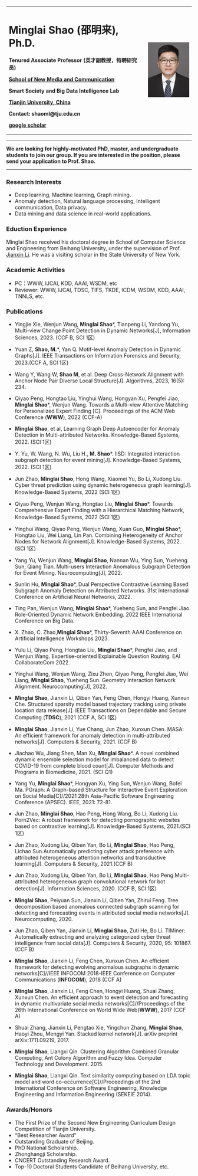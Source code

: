 
<table border="0">
  <tr>
    <td width="75%">
      <h1><b>Minglai Shao (邵明来), Ph.D.</b></h1>
      <p><b> Tenured Associate Professor (英才副教授，特聘研究员)</b></p>
      <p><b> <a href="http://snmc.tju.edu.cn/info/1138/1579.htm"> School of New Media and Communication</a></b></p>
      <p><b>Smart Society and Big Data Intelligence Lab</b></p>
      <p><b><a href="http://www.tju.edu.cn/">Tianjin University, China</a></b></p>
      <p><b>Contact: shaoml@tju.edu.cn</b></p>
      <p><b><a href="https://scholar.google.com.sg/citations?user=2FDgNl0AAAAJ&hl=en">google scholar</a></b></p>
    </td>
    <td width="25%">
      <img src="/teacher_shml.jpg" width="100%">                                                                                               
    </td>
  </tr>
</table>


---

<b>We are looking for highly-motivated PhD, master, and undergraduate students to join our group.
If you are interested in the position, please send your application to Prof. Shao. </b>

---

### <b>Research Interests</b>
- Deep learning, Machine learning, Graph mining.
- Anomaly detection, Natural language processing, Intelligent communication, Data privacy.
- Data mining and data science in real-world applications.

### <b>Eduction Experience</b>

Minglai Shao received his doctoral degree in School of Computer Science and Engineering from Beihang University, under the supervision of Prof. [Jianxin Li](https://scse.buaa.edu.cn/info/1354/9245.htm).  He was a visiting scholar in the State University of New York.


### <b>Academic Activities</b>
- PC：WWW, IJCAI, KDD, AAAI, WSDM, etc
- Reviewer: WWW, IJCAI, TDSC, TIFS, TKDE, ICDM, WSDM, KDD, AAAI, TNNLS, etc.

### <b>Publications</b>


- Yingjie Xie, Wenjun Wang, **Minglai Shao***, Tianpeng Li, Yandong Yu, Multi-view Change Point Detection in Dynamic Networks[J], Information Sciences, 2023. (CCF B, SCI 1区)
- Yuan Z, **Shao,  M.***, Yan Q. Motif-level Anomaly Detection in Dynamic Graphs[J]. IEEE Transactions on Information Forensics and Security, 2023.(CCF A, SCI 1区)
- Wang Y, Wang W, **Shao M**, et al. Deep Cross-Network Alignment with Anchor Node Pair Diverse Local Structure[J]. Algorithms, 2023, 16(5): 234. 


- Qiyao Peng, Hongtao Liu, Yinghui Wang, Hongyan Xu, Pengfei Jiao, **Minglai Shao***, Wenjun Wang. Towards a Multi-view Attentive Matching for Personalized Expert Finding [C]. Proceedings of the ACM Web Conference (**WWW**), 2022 (CCF-A) 
-  **Minglai Shao**, et al, Learning Graph Deep Autoencoder for Anomaly Detection in Multi-attributed Networks. Knowledge-Based Systems, 2022. (SCI 1区)
- Y. Yu, W. Wang, N. Wu, Liu H., **M. Shao***. IISD: Integrated interaction subgraph detection for event mining[J]. Knowledge-Based Systems, 2022. (SCI 1区) 
- Jun Zhao, **Minglai Shao**, Hong Wang, Xiaomei Yu, Bo Li, Xudong Liu. Cyber threat prediction using dynamic heterogeneous graph learning[J]. Knowledge-Based Systems, 2022 (SCI 1区)
- Qiyao Peng, Wenjun Wang, Hongtao Liu, **Minglai Shao***. Towards Comprehensive Expert Finding with a Hierarchical Matching Network, Knowledge-Based Systems, 2022 (SCI 1区)
- Yinghui Wang, Qiyao Peng, Wenjun Wang, Xuan Guo, **Minglai Shao***, Hongtao Liu, Wei Liang, Lin Pan. Combining Heterogeneity of Anchor Nodes for Network Alignment[J].  Knowledge-Based Systems, 2022. (SCI 1区) 
- Yang Yu, Wenjun Wang, **Minglai Shao**, Nannan Wu, Ying Sun, Yueheng Sun, Qiang Tian. Multi-users Interaction Anomalous Subgraph Detection for Event Mining. Neurocomputing[J], 2022.
- Sunlin Hu, **Minglai Shao***, Dual Perspective Contrastive Learning Based Subgraph Anomaly Detection on Attributed Networks. 31st International Conference on Artificial Neural Networks, 2022.  
- Ting Pan, Wenjun Wang, **Minglai Shao***, Yueheng Sun, and Pengfei Jiao. Role-Oriented Dynamic Network Embedding. 2022 IEEE International Conference on Big Data.
- X. Zhao, C. Zhao,**Minglai Shao***, Thirty-Seventh AAAI Conference on Artificial Intelligence Workshops 2023.
- Yulu Li, Qiyao Peng, Hongtao Liu, **Minglai Shao***, Pengfei Jiao, and Wenjun Wang. Expertise-oriented Explainable Question Routing. EAI CollaborateCom 2022. 
- Yinghui Wang, Wenjun Wang, Zixu Zhen, Qiyao Peng, Pengfei Jiao, Wei Liang,  **Minglai Shao**, Yueheng Sun. Geometry Interaction Network Alignment. Neurocomputing[J], 2022.




- **Minglai Shao**, Jianxin Li, Qiben Yan, Feng Chen, Hongyi Huang, Xunxun Che. Structured sparsity model based trajectory tracking using private location data release[J]. IEEE Transactions on Dependable and Secure Computing (**TDSC**), 2021 (CCF A, SCI 1区)
- **Minglai Shao**, Jianxin Li, Yue Chang, Jun Zhao, Xunxun Chen. MASA: An efficient framework for anomaly detection in multi-attributed networks[J]. Computers & Security, 2021. (CCF B)
- Jiachao Wu, Jiang Shen, Man Xu, **Minglai Shao***. A novel combined dynamic ensemble selection model for imbalanced data to detect COVID-19 from complete blood count[J]. Computer Methods and Programs in Biomedicine, 2021. (SCI Q1)
- Yang Yu, **Minglai Shao***, Hongyan Xu, Ying Sun, Wenjun Wang, Bofei Ma. PGraph: A Graph-based Structure for Interactive Event Exploration on Social Media[C]//2021 28th Asia-Pacific Software Engineering Conference (APSEC). IEEE, 2021: 72-81. 
- Jun Zhao, **Minglai Shao**, Hao Peng, Hong Wang, Bo Li, Xudong Liu. Porn2Vec: A robust framework for detecting pornographic websites based on contrastive learning[J]. Knowledge-Based Systems, 2021.(SCI 1区)
- Jun Zhao, Xudong Liu, Qiben Yan, Bo Li, **Minglai Shao**, Hao Peng, Lichao Sun.Automatically predicting cyber attack preference with attributed heterogeneous attention networks and transductive learning[J]. Computers & Security, 2021.(CCF B)



- Jun Zhao, Xudong Liu, Qiben Yan, Bo Li, **Minglai Shao**, Hao Peng.Multi-attributed heterogeneous graph convolutional network for bot detection[J]. Information Sciences, 2020. (CCF B, SCI 1区)
- **Minglai Shao**, Peiyuan Sun, Jianxin Li, Qiben Yan, Zhirui Feng. Tree decomposition based anomalous connected subgraph scanning for detecting and forecasting events in attributed social media networks[J]. Neurocomputing, 2020.
- Jun Zhao, Qiben Yan, Jianxin Li, **Minglai Shao**, Zuti He, Bo Li. TIMiner: Automatically extracting and analyzing categorized cyber threat intelligence from social data[J]. Computers & Security, 2020, 95: 101867. (CCF B)
- **Minglai Shao**, Jianxin Li, Feng Chen, Xunxun Chen. An efficient framework for detecting evolving anomalous subgraphs in dynamic networks[C]//IEEE INFOCOM 2018-IEEE Conference on Computer Communications (**INFOCOM**), 2018 (CCF A)
- **Minglai Shao**, Jianxin Li, Feng Chen, Hongyi Huang, Shuai Zhang, Xunxun Chen. An efficient approach to event detection and forecasting in dynamic multivariate social media networks[C]//Proceedings of the 26th International Conference on World Wide Web(**WWW**), 2017 (CCF A)
- Shuai Zhang, Jianxin Li, Pengtao Xie, Yingchun Zhang, **Minglai Shao**, Haoyi Zhou, Mengyi Yan. Stacked kernel network[J]. arXiv preprint arXiv:1711.09219, 2017.
- **Minglai Shao**, Liangxi Qin. Clustering Algorithm Combined Granular Computing, Ant Colony Algorithm and Fuzzy Idea. Computer Technology and Development. 2015.
- **Minglai Shao**, Liangxi Qin. Text similarity computing based on LDA topic model and word co-occurrence[C]//Proceedings of the 2nd International Conference on Software Engineering, Knowledge Engineering and Information Engineering (SEKEIE 2014).


### <b>Awards/Honors</b>
- The First Prize of the Second New Engineering Curriculum Design Competition of Tianjin University.
- “Best Researcher Award" 
- Outstanding Graduate of Beijing.
- PhD National Scholarship.
- Zhonghangji Scholarship.
- CNCERT Outstanding Research Award.
- Top-10 Doctoral Students Candidate of Beihang University, etc.


